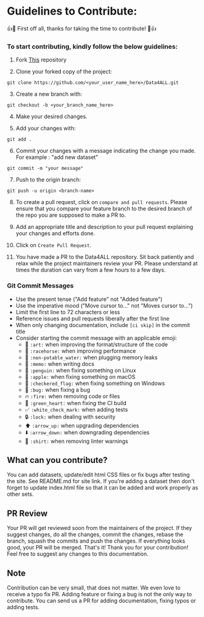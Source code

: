 # Guidelines to Contribute:

:+1::tada: First off all, thanks for taking the time to contribute! :tada::+1:

### To start contributing, kindly follow the below guidelines:
  
  1. Fork [This](https://github.com/kedar-hargude/Data4ALL) repository


  2. Clone your forked copy of the project:
  ```
git clone https://github.com/<your_user_name_here>/Data4ALL.git
```

  3. Create a new branch with:
  ```
git checkout -b <your_branch_name_here>
```

  4. Make your desired changes.


  5. Add your changes with:
```
git add .
```
  6. Commit your changes with a message indicating the change you made. For example : "add new dataset"
```
git commit -m "your message"
```

  7. Push to the origin branch:
```
git push -u origin <branch-name>
```

  8. To create a pull request, click on `compare and pull requests`. Please ensure that you compare your feature branch to the desired branch of the repo you are supposed to make a PR to.

  9. Add an appropriate title and description to your pull request explaining your changes and efforts done.

  10. Click on `Create Pull Request`.

  11. You have made a PR to the Data4ALL repository. Sit back patiently and relax while the project maintainers review your PR. Please understand at times the duration can vary from a few hours to a few days.

### Git Commit Messages

* Use the present tense ("Add feature" not "Added feature")
* Use the imperative mood ("Move cursor to..." not "Moves cursor to...")
* Limit the first line to 72 characters or less
* Reference issues and pull requests liberally after the first line
* When only changing documentation, include `[ci skip]` in the commit title
* Consider starting the commit message with an applicable emoji:
    * :art: `:art:` when improving the format/structure of the code
    * :racehorse: `:racehorse:` when improving performance
    * :non-potable_water: `:non-potable_water:` when plugging memory leaks
    * :memo: `:memo:` when writing docs
    * :penguin: `:penguin:` when fixing something on Linux
    * :apple: `:apple:` when fixing something on macOS
    * :checkered_flag: `:checkered_flag:` when fixing something on Windows
    * :bug: `:bug:` when fixing a bug
    * :fire: `:fire:` when removing code or files
    * :green_heart: `:green_heart:` when fixing the CI build
    * :white_check_mark: `:white_check_mark:` when adding tests
    * :lock: `:lock:` when dealing with security
    * :arrow_up: `:arrow_up:` when upgrading dependencies
    * :arrow_down: `:arrow_down:` when downgrading dependencies
    * :shirt: `:shirt:` when removing linter warnings
  
## What can you contribute?
You can add datasets, update/edit html CSS files or fix bugs after testing the site. See README.md for site link. If you're adding a dataset then don't forget to update index.html file so that it can be added and work properly as other sets.
## PR Review
Your PR will get reviewed soon from the maintainers of the project. If they suggest changes, do all the changes, commit the changes, rebase the branch, squash the commits and push the changes. If everything looks good, your PR will be merged. That's it! Thank you for your contribution! Feel free to suggest any changes to this documentation.

## Note
Contribution can be very small, that does not matter. We even love to receive a typo fix PR. Adding feature or fixing a bug is not the only way to contribute. You can send us a PR for adding documentation, fixing typos or adding tests.
